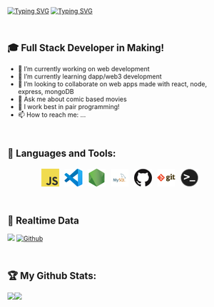 

[![Typing SVG](https://readme-typing-svg.herokuapp.com?font=&color=%2300F7F4&size=32&center=true&vCenter=true&multiline=true&width=1000&height=60&lines=Hello+there+👋)](https://git.io/typing-svg)
[![Typing SVG](https://readme-typing-svg.herokuapp.com?font=&color=%2300F7F4&size=32&center=true&vCenter=true&multiline=true&width=1000&height=60&lines=This+is+Tajammul+🧑‍💻)](https://git.io/typing-svg)

<br />

## 🎓 Full Stack Developer in Making!
- 🔭 I’m currently working on web development
- 🌱 I’m currently learning dapp/web3 development
- 👯 I’m looking to collaborate on web apps made with react, node, express, mongoDB
- 💬 Ask me about comic based movies
- 👯 I work best in pair programming!
- 📫 How to reach me: ...

<br />

## 🧰 Languages and Tools:
<p align="center">
  <img src="https://raw.githubusercontent.com/github/explore/80688e429a7d4ef2fca1e82350fe8e3517d3494d/topics/javascript/javascript.png" alt="Javascript" height="40" style="vertical-align:top; margin:4px">
  <img src="https://raw.githubusercontent.com/github/explore/80688e429a7d4ef2fca1e82350fe8e3517d3494d/topics/visual-studio-code/visual-studio-code.png" alt="VS Code" height="40" style="vertical-align:top; margin:4px">
  <img src="https://raw.githubusercontent.com/github/explore/80688e429a7d4ef2fca1e82350fe8e3517d3494d/topics/nodejs/nodejs.png" alt="NodeJS" height="40" style="vertical-align:top; margin:4px">
  <img src="https://raw.githubusercontent.com/github/explore/80688e429a7d4ef2fca1e82350fe8e3517d3494d/topics/mysql/mysql.png" alt="MySQL" height="40" style="vertical-align:top; margin:4px">
  <img src="https://raw.githubusercontent.com/github/explore/78df643247d429f6cc873026c0622819ad797942/topics/github/github.png" alt="Github" height="40" style="vertical-align:top; margin:4px">
  <img src="https://raw.githubusercontent.com/github/explore/80688e429a7d4ef2fca1e82350fe8e3517d3494d/topics/git/git.png" alt="Git" height="40" style="vertical-align:top; margin:4px">
  <img src="https://raw.githubusercontent.com/github/explore/80688e429a7d4ef2fca1e82350fe8e3517d3494d/topics/terminal/terminal.png" alt="Terminal" height="40" style="vertical-align:top; margin:4px">
</p>

<br />

## 💫 Realtime Data
  
![](https://visitor-badge.laobi.icu/badge?page_id=mtajammulzia.mtajammulzia)
[![Github](https://img.shields.io/github/followers/mtajammulzia?label=Follow&style=social)](https://github.com/mtajammulzia)

<br />
  
## :trophy: My Github Stats:
<div align="center">
  <a href="https://github-readme-stats.vercel.app/api?username=mtajammulzia&theme=tokyonight">
    <img  align="left" src="https://github-readme-stats.vercel.app/api?username=mtajammulzia&count_private=true&show_icons=true&theme=tokyonight" />
  </a>
  <a href="https://github-readme-stats.vercel.app/api/top-langs/?username=mtajammulzia&hide=php&theme=tokyonight">
    <img align="left" src="https://github-readme-stats.vercel.app/api/top-langs/?username=mtajammulzia&hide=php&theme=tokyonight" />
  </a>
</div>



<!--
**mtajammulzia/mtajammulzia** is a ✨ _special_ ✨ repository because its `README.md` (this file) appears on your GitHub profile.

Here are some ideas to get you started:

- 🔭 I’m currently working on ...
- 🌱 I’m currently learning ...
- 👯 I’m looking to collaborate on ...
- 🤔 I’m looking for help with ...
- 💬 Ask me about ...
- 📫 How to reach me: ...
- 😄 Pronouns: ...
- ⚡ Fun fact: ...
-->
